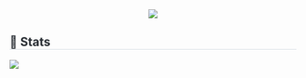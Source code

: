 <div align= "center">
    <img src="https://capsule-render.vercel.app/api?type=waving&color=ade0ff&height=120&text=&animation=&fontColor=000000&fontSize=70" />
    </div>
    <div style="text-align: left;"> 
    <h2 style="border-bottom: 1px solid #d8dee4; color: #282d33;"> 🏅 Stats </h2> <div style="text-align: left;"> <img src="https://github-readme-stats.vercel.app/api?username=Junseo5&custom_title=Junseo5's Github Stat&bg_color=180,000000,&title_color=000000&text_color=000000"
        />  </div> 
    </div>
    
